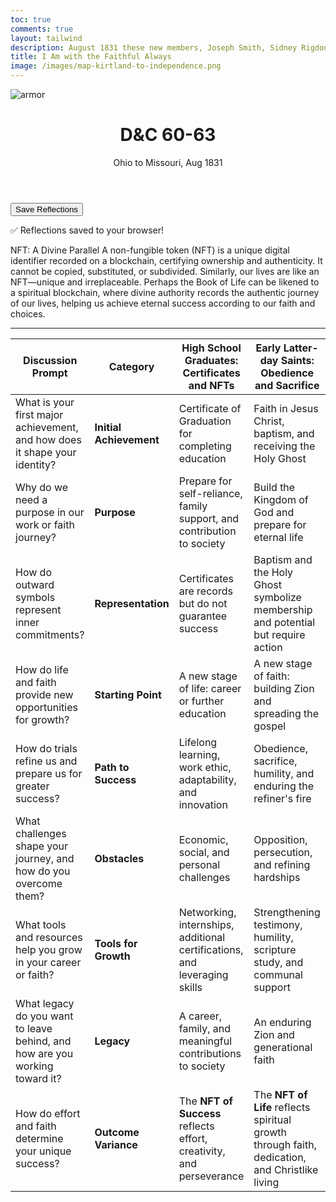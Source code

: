 ```yaml
---
toc: true
comments: true
layout: tailwind
description: August 1831 these new members, Joseph Smith, Sidney Rigdon, Oliver Cowdery, William W. Phelps, Sidney Gilbert, Samuel H. Smith, Reynolds Cahoon, Ezra Booth, Frederick G. Williams, Joseph Coe, are in travels back from Zion, Independence MO to Kirtland OH.
title: I Am with the Faithful Always 
image: /images/map-kirtland-to-independence.png
---
```


![armor]({{site.baseurl}}/images/map-kirtland-to-independence.png)

<div class="max-w-4xl mx-auto px-4 py-8">
    <header class="mb-6">
        <h1 class="text-3xl font-bold text-gray-900">D&C 60-63</h1>
        <p class="text-lg text-gray-600">Ohio to Missouri, Aug 1831</p>
    </header>
    <!-- Dynamic Sections Container -->
    <div id="sections-container"></div>
    <div class="text-center mt-10">
        <button onclick="saveReflections()" class="bg-blue-600 hover:bg-blue-700 text-white font-semibold py-2 px-6 rounded">Save Reflections</button>
        <p id="saved-msg" class="mt-4 text-green-600 hidden">✅ Reflections saved to your browser!</p>
    </div>
</div>

<script>
    // JSON Data for Sections
    const sectionsData = [
        {
            title: "📖 D&C 60 Dedication of the land and the temple site August 8, 1831.  These verses emphasize preaching, faithfulness, and overcoming fear in teaching",
            image: "{{site.baseurl}}/images/missouri-preaching.png",
            scriptures: [
                "“With some I am not well pleased, for they will not open their mouths” (D&C 60:2)",
                "“Joseph, Sydney, Oliver to preach in Cincinnati... in this place let them lift up their voice and declare my word with loud voices, without wrath or doubting, ... and your sins are forgiven you.” (D&C 60:6,7)",
                "“And let the residue take their journey from St. Louis, two by two, and preach the word, not in haste, ..., until they return to the churches from whence they came.” (D&C 60:8)",
            ],
            description: "The Lord calls His servants to open their mouths and preach the gospel. He emphasizes faithfulness and the need to testify of His truths.",
            reflectionPlaceholder: "How do I overcome fear and hesitation in sharing the gospel?"
        },
        {
            title: "📖 D&C 61 Prophet and ten elders had traveled down the Missouri River in canoes. A focus on dangers of the river journey, the Lord’s protection, and spiritual warnings.",
            image: "{{site.baseurl}}/images/missouri-canoe.png",
            scriptures: [
                "“The destroyer rideth upon the face of the waters” (D&C 61:19)",
                "“Let all men beware how they take my name in their lips” (D&C 61:2)",
                "“I, the Lord, have decreed and the destroyer hath no power upon the land” (D&C 61:14)"
            ],
            description: "The journey on the Missouri River highlights the dangers and the Lord’s protection. It teaches reliance on His guidance and respect for His name and commands.",
            reflectionPlaceholder: "How do I trust in the Lord during uncertain and dangerous times?"
        },
        {
            title: "📖 D&C 62 Prophet and his group, who were on their way from Independence to Kirtland, met several elders who were on their way to the land of Zion.  Theae scriptures reflect forgiveness, reassurance, and blessings for bearing testimony.",
            image: "{{site.baseurl}}/images/missouri-meeting-by-the-way.png",
            scriptures: [
                "“I, the Lord, forgive sins unto those who confess their sins before me” (D&C 62:3)",
                "“I am with you unto the end” (D&C 62:9)",
                "“Ye are blessed, for the testimony which ye have borne is recorded in heaven” (D&C 62:1)"
            ],
            description: "The Lord reassures and blesses His servants for their faithful testimonies. He provides strength and forgiveness as they continue their missions.",
            reflectionPlaceholder: "What blessings have I experienced from sharing my testimony?"
        },
        {
            title: "📖 D&C 63 The Prophet, Sidney Rigdon, and Oliver Cowdery had arrived in Kirtland on August 27 1831 from their visit to Missouri. These versus align with the themes of purity, consecration, and preparation for Zion",
            image: "{{site.baseurl}}/images/kirtland-temple-sunrise.jpg",
            scriptures: [
                "“Let all men beware how they take my name in their lips” (D&C 63:61)",
                "“The Lord requireth the heart and a willing mind” (D&C 64:34)",
                "“There is much more which is required of you” (D&C 63:23)"
            ],
            description: "The Lord’s requirements of His people include purity, consecration, and willingness to follow His path. He offers promises of Zion and eternal blessings to those who are faithful.",
            reflectionPlaceholder: "What does it mean to fully give my heart and mind to the Lord?"
        },
    ];

    // Function to generate a unique ID based on the title
    function generateId(title) {
        return `dc42-${title.toLowerCase().replace(/[^a-z0-9]+/g, "-").replace(/(^-|-$)/g, "")}`;
    }

    // Function to Render Sections Dynamically
    function renderSections() {
        const container = document.getElementById("sections-container");
        sectionsData.forEach(section => {
            const id = generateId(section.title); // Generate a unique ID for the section
            const scripturesHTML = section.scriptures
                .map(scripture => `<p class="mb-2 italic text-gray-700">${scripture}</p>`)
                .join("");

            const sectionHTML = `
                <section class="bg-gray-100 shadow rounded-xl p-6 mb-6">
                    ${section.image ? `<img src="${section.image}" alt="${section.title}" class="w-full h-48 object-cover rounded mb-4">` : ""}
                    <h2 class="text-xl font-semibold mb-2">${section.title}</h2>
                    ${scripturesHTML}
                    <p class="mb-4">${section.description}</p>
                    <label class="block mb-1 font-medium">Reflection:</label>
                    <textarea id="${id}" class="w-full p-2 border rounded" placeholder="${section.reflectionPlaceholder}"></textarea>
                </section>
            `;

            container.insertAdjacentHTML("beforeend", sectionHTML);
        });
    }

    // Load Reflections from Local Storage
    function loadReflections() {
        sectionsData.forEach(section => {
            const id = generateId(section.title); // Generate the same unique ID
            const saved = localStorage.getItem(id);
            if (saved) document.getElementById(id).value = saved;
        });
    }

    // Save Reflections to Local Storage
    function saveReflections() {
        sectionsData.forEach(section => {
            const id = generateId(section.title); // Generate the same unique ID
            const value = document.getElementById(id).value;
            localStorage.setItem(id, value);
        });
        const savedMsg = document.getElementById("saved-msg");
        savedMsg.classList.remove("hidden");
        setTimeout(() => savedMsg.classList.add("hidden"), 3000);
    }

    // Initialize the Page
    document.addEventListener("DOMContentLoaded", () => {
        renderSections();
        loadReflections();
    });
</script>

NFT: A Divine Parallel
A non-fungible token (NFT) is a unique digital identifier recorded on a blockchain, certifying ownership and authenticity. It cannot be copied, substituted, or subdivided. Similarly, our lives are like an NFT—unique and irreplaceable. Perhaps the Book of Life can be likened to a spiritual blockchain, where divine authority records the authentic journey of our lives, helping us achieve eternal success according to our faith and choices.

---

| **Discussion Prompt**                                      | **Category**               | **High School Graduates: Certificates and NFTs**                                  | **Early Latter-day Saints: Obedience and Sacrifice**                                |
|------------------------------------------------------------|----------------------------|-----------------------------------------------------------------------------------|------------------------------------------------------------------------------------|
| What is your first major achievement, and how does it shape your identity? | **Initial Achievement**    | Certificate of Graduation for completing education                                | Faith in Jesus Christ, baptism, and receiving the Holy Ghost                       |
| Why do we need a purpose in our work or faith journey?     | **Purpose**                | Prepare for self-reliance, family support, and contribution to society            | Build the Kingdom of God and prepare for eternal life                              |
| How do outward symbols represent inner commitments?        | **Representation**         | Certificates are records but do not guarantee success                            | Baptism and the Holy Ghost symbolize membership and potential but require action    |
| How do life and faith provide new opportunities for growth? | **Starting Point**         | A new stage of life: career or further education                                  | A new stage of faith: building Zion and spreading the gospel                        |
| How do trials refine us and prepare us for greater success? | **Path to Success**        | Lifelong learning, work ethic, adaptability, and innovation                       | Obedience, sacrifice, humility, and enduring the refiner's fire                    |
| What challenges shape your journey, and how do you overcome them? | **Obstacles**              | Economic, social, and personal challenges                                         | Opposition, persecution, and refining hardships                                    |
| What tools and resources help you grow in your career or faith? | **Tools for Growth**       | Networking, internships, additional certifications, and leveraging skills         | Strengthening testimony, humility, scripture study, and communal support           |
| What legacy do you want to leave behind, and how are you working toward it? | **Legacy**                 | A career, family, and meaningful contributions to society                         | An enduring Zion and generational faith                                            |
| How do effort and faith determine your unique success?     | **Outcome Variance**       | The **NFT of Success** reflects effort, creativity, and perseverance              | The **NFT of Life** reflects spiritual growth through faith, dedication, and Christlike living |

